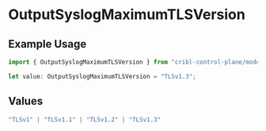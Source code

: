 # OutputSyslogMaximumTLSVersion

## Example Usage

```typescript
import { OutputSyslogMaximumTLSVersion } from "cribl-control-plane/models";

let value: OutputSyslogMaximumTLSVersion = "TLSv1.3";
```

## Values

```typescript
"TLSv1" | "TLSv1.1" | "TLSv1.2" | "TLSv1.3"
```